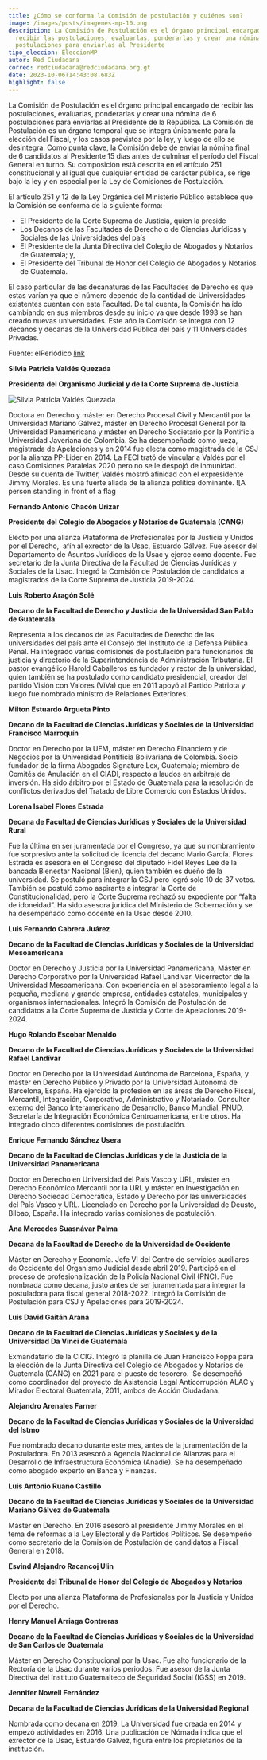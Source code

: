 ```yaml
---
title: ¿Cómo se conforma la Comisión de postulación y quiénes son?
image: /images/posts/imagenes-mp-10.png
description: La Comisión de Postulación es el órgano principal encargado de
  recibir las postulaciones, evaluarlas, ponderarlas y crear una nómina de 6
  postulaciones para enviarlas al Presidente
tipo_eleccion: EleccionMP
autor: Red Ciudadana
correo: redciudadana@redciudadana.org.gt
date: 2023-10-06T14:43:08.683Z
highlight: false
---
```

<!--StartFragment-->

La Comisión de Postulación es el órgano principal encargado de recibir las postulaciones, evaluarlas, ponderarlas y crear una nómina de 6 postulaciones para enviarlas al Presidente de la República. La Comisión de Postulación es un órgano temporal que se integra únicamente para la elección del Fiscal, y los casos previstos por la ley, y luego de ello se desintegra. Como punta clave, la Comisión debe de enviar la nómina final de 6 candidatos al Presidente 15 días antes de culminar el período del Fiscal General en turno. Su composición está descrita en el artículo 251 constitucional y al igual que cualquier entidad de carácter pública, se rige bajo la ley y en especial por la Ley de Comisiones de Postulación. 

El artículo 251 y 12 de la Ley Orgánica del Ministerio Público establece que la Comisión se conforma de la siguiente forma: 

* El Presidente de la Corte Suprema de Justicia, quien la preside
* Los Decanos de las Facultades de Derecho o de Ciencias Jurídicas y Sociales de las Universidades del país
* El Presidente de la Junta Directiva del Colegio de Abogados y Notarios de Guatemala; y,
* El Presidente del Tribunal de Honor del Colegio de Abogados y Notarios de Guatemala. 

El caso particular de las decanaturas de las Facultades de Derecho es que estas varían ya que el número depende de la cantidad de Universidades existentes cuentan con esta Facultad. De tal cuenta, la Comisión ha ido cambiando en sus miembros desde su inicio ya que desde 1993 se han creado nuevas universidades. Este año la Comisión se integra con 12 decanos y decanas de la Universidad Pública del país y 11 Universidades Privadas. 

Fuente: elPeriódico [link](https://elperiodico.com.gt/politica/justicia/2022/01/27/la-comision-que-elegira-al-sucesor-de-consuelo-porras/)

**Silvia Patricia Valdés Quezada**

**Presidenta del Organismo Judicial y de la Corte Suprema de Justicia**

![**Silvia Patricia Valdés Quezada**](https://raw.githubusercontent.com/RedCiudadana/Recursos-EleccionCortes/gh-pages/CA/Todos/Silvia%20Patricia%20Valdez.jpg)

Doctora en Derecho y máster en Derecho Procesal Civil y Mercantil por la Universidad Mariano Gálvez, máster en Derecho Procesal General por la Universidad Panamericana y máster en Derecho Societario por la Pontificia Universidad Javeriana de Colombia. Se ha desempeñado como jueza, magistrada de Apelaciones y en 2014 fue electa como magistrada de la CSJ por la alianza PP-Lider en 2014. La FECI trató de vincular a Valdés por el caso Comisiones Paralelas 2020 pero no se le despojó de inmunidad. Desde su cuenta de Twitter, Valdés mostró afinidad con el expresidente Jimmy Morales. Es una fuerte aliada de la alianza política dominante. ![A person standing in front of a flag

**Fernando Antonio Chacón Urizar**

**Presidente del Colegio de Abogados y Notarios de Guatemala (CANG)**

Electo por una alianza Plataforma de Profesionales por la Justicia y Unidos por el Derecho,  afín al exrector de la Usac, Estuardo Gálvez. Fue asesor del Departamento de Asuntos Jurídicos de la Usac y ejerce como docente. Fue secretario de la Junta Directiva de la Facultad de Ciencias Jurídicas y Sociales de la Usac. Integró la Comisión de Postulación de candidatos a magistrados de la Corte Suprema de Justicia 2019-2024.

**Luis Roberto Aragón Solé**

**Decano de la Facultad de Derecho y Justicia de la Universidad San Pablo de Guatemala**

Representa a los decanos de las Facultades de Derecho de las universidades del país ante el Consejo del Instituto de la Defensa Pública Penal. Ha integrado varias comisiones de postulación para funcionarios de justicia y directorio de la Superintendencia de Administración Tributaria. El pastor evangélico Harold Caballeros es fundador y rector de la universidad, quien también se ha postulado como candidato presidencial, creador del partido Visión con Valores (ViVa) que en 2011 apoyó al Partido Patriota y luego fue nombrado ministro de Relaciones Exteriores. 

**Milton Estuardo Argueta Pinto**

**Decano de la Facultad de Ciencias Jurídicas y Sociales de la Universidad Francisco Marroquín**

Doctor en Derecho por la UFM, máster en Derecho Financiero y de Negocios por la Universidad Pontificia Bolivariana de Colombia. Socio fundador de la firma Abogados Signature Lex, Guatemala; miembro de Comités de Anulación en el CIADI, respecto a laudos en arbitraje de inversión. Ha sido árbitro por el Estado de Guatemala para la resolución de conflictos derivados del Tratado de Libre Comercio con Estados Unidos.

**Lorena Isabel Flores Estrada**

**Decana de Facultad de Ciencias Jurídicas y Sociales de la Universidad Rural**

Fue la última en ser juramentada por el Congreso, ya que su nombramiento fue sorpresivo ante la solicitud de licencia del decano Mario García. Flores Estrada es asesora en el Congreso del diputado Fidel Reyes Lee de la bancada Bienestar Nacional (Bien), quien también es dueño de la universidad. Se postuló para integrar la CSJ pero logró solo 10 de 37 votos. También se postuló como aspirante a integrar la Corte de Constitucionalidad, pero la Corte Suprema rechazó su expediente por “falta de idoneidad”. Ha sido asesora jurídica del Ministerio de Gobernación y se ha desempeñado como docente en la Usac desde 2010.

**Luis Fernando Cabrera Juárez**

**Decano de la Facultad de Ciencias Jurídicas y Sociales de la Universidad Mesoamericana**

Doctor en Derecho y Justicia por la Universidad Panamericana, Máster en Derecho Corporativo por la Universidad Rafael Landívar. Vicerrector de la Universidad Mesoamericana. Con experiencia en el asesoramiento legal a la pequeña, mediana y grande empresa, entidades estatales, municipales y organismos internacionales. Integró la Comisión de Postulación de candidatos a la Corte Suprema de Justicia y Corte de Apelaciones 2019-2024.

**Hugo Rolando Escobar Menaldo**

**Decano de la Facultad de Ciencias Jurídicas y Sociales de la Universidad Rafael Landívar**

Doctor en Derecho por la Universidad Autónoma de Barcelona, España, y máster en Derecho Público y Privado por la Universidad Autónoma de Barcelona, España. Ha ejercido la profesión en las áreas de Derecho Fiscal, Mercantil, Integración, Corporativo, Administrativo y Notariado. Consultor externo del Banco Interamericano de Desarrollo, Banco Mundial, PNUD, Secretaría de Integración Económica Centroamericana, entre otros. Ha integrado cinco diferentes comisiones de postulación.

**Enrique Fernando Sánchez Usera**

**Decano de la Facultad de Ciencias Jurídicas y de la Justicia de la Universidad Panamericana**

Doctor en Derecho en Universidad del País Vasco y URL, máster en Derecho Económico Mercantil por la URL y máster en Investigación en Derecho Sociedad Democrática, Estado y Derecho por las universidades del País Vasco y URL. Licenciado en Derecho por la Universidad de Deusto, Bilbao, España. Ha integrado varias comisiones de postulación.

**Ana Mercedes Suasnávar Palma**

**Decana de la Facultad de Derecho de la Universidad de Occidente**

Máster en Derecho y Economía. Jefe VI del Centro de servicios auxiliares de Occidente del Organismo Judicial desde abril 2019. Participó en el proceso de profesionalización de la Policía Nacional Civil (PNC). Fue nombrada como decana, justo antes de ser juramentada para integrar la postuladora para fiscal general 2018-2022. Integró la Comisión de Postulación para CSJ y Apelaciones para 2019-2024. 

**Luis David Gaitán Arana**

**Decano de la Facultad de Ciencias Jurídicas y Sociales y de la Universidad Da Vinci de Guatemala**

Exmandatario de la CICIG. Integró la planilla de Juan Francisco Foppa para la elección de la Junta Directiva del Colegio de Abogados y Notarios de Guatemala (CANG) en 2021 para el puesto de tesorero.  Se desempeñó como coordinador del proyecto de Asistencia Legal Anticorrupción ALAC y Mirador Electoral Guatemala, 2011, ambos de Acción Ciudadana.  

**Alejandro Arenales Farner**

**Decano de la Facultad de Ciencias Jurídicas y Sociales de la Universidad del Istmo**

Fue nombrado decano durante este mes, antes de la juramentación de la Postuladora. En 2013 asesoró a Agencia Nacional de Alianzas para el Desarrollo de Infraestructura Económica (Anadie). Se ha desempeñado como abogado experto en Banca y Finanzas.

**Luis Antonio Ruano Castillo**

**Decano de la Facultad de Ciencias Jurídicas y Sociales de la Universidad Mariano Gálvez de Guatemala**

Máster en Derecho. En 2016 asesoró al presidente Jimmy Morales en el tema de reformas a la Ley Electoral y de Partidos Políticos. Se desempeñó como secretario de la Comisión de Postulación de candidatos a Fiscal General en 2018.  

**Esvind Alejandro Racancoj Ulin**

**Presidente del Tribunal de Honor del Colegio de Abogados y Notarios** 

Electo por una alianza Plataforma de Profesionales por la Justicia y Unidos por el Derecho.

**Henry Manuel Arriaga Contreras**

**Decano de la Facultad de Ciencias Jurídicas y Sociales de la Universidad de San Carlos de Guatemala**

Máster en Derecho Constitucional por la Usac. Fue alto funcionario de la Rectoría de la Usac durante varios periodos. Fue asesor de la Junta Directiva del Instituto Guatemalteco de Seguridad Social (IGSS) en 2019.

**Jennifer Nowell Fernández**

**Decana de la Facultad de Ciencias Jurídicas de la Universidad Regional**

Nombrada como decana en 2019. La Universidad fue creada en 2014 y empezó actividades en 2016. Una publicación de Nómada indica que el exrector de la Usac, Estuardo Gálvez, figura entre los propietarios de la institución. 

<!--EndFragment-->